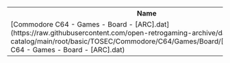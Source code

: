 <table>
<tr><th>Name</th><th>Size</th></tr>
<tr><td>[Commodore C64 - Games - Board - [ARC].dat](https://raw.githubusercontent.com/open-retrogaming-archive/dat-catalog/main/root/basic/TOSEC/Commodore/C64/Games/Board/[ARC]/Commodore C64 - Games - Board - [ARC].dat)</td><td>1459</td></tr>
</table>
